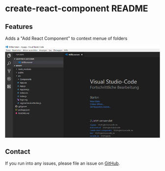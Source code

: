 # create-react-component README

## Features

Adds a "Add React Component" to context menue of folders

![](./img/howto.gif)

## Contact

If you run into any issues, please file an issue on [GitHub](https://github.com/tobi12345/create-react-component).
